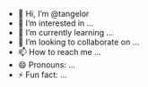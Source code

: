 - 👋 Hi, I’m @tangelor
- 👀 I’m interested in ...
- 🌱 I’m currently learning ...
- 💞️ I’m looking to collaborate on ...
- 📫 How to reach me ...
- 😄 Pronouns: ...
- ⚡ Fun fact: ...

<!---
tangelor/tangelor is a ✨ special ✨ repository because its `README.md` (this file) appears on your GitHub profile.
You can click the Preview link to take a look at your changes.
--->
